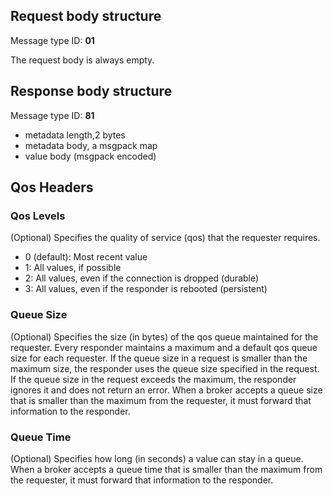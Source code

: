 ## Request body structure

Message type ID:  **01**

The request body is always empty.

## Response body structure

Message type ID:  **81**

* metadata length,2 bytes
* metadata body, a msgpack map
* value body (msgpack encoded)

## Qos Headers

### Qos Levels
(Optional) Specifies the quality of service (qos) that the requester requires.

* 0 (default): Most recent value
* 1: All values, if possible
* 2: All values, even if the connection is dropped (durable)
* 3: All values, even if the responder is rebooted (persistent)

### Queue Size
(Optional) Specifies the size (in bytes) of the qos queue maintained for the requester. Every responder maintains a maximum and a default qos queue size for each requester. If the queue size in a request is smaller than the maximum size, the responder uses the queue size specified in the request. If the queue size in the request exceeds the maximum, the responder ignores it and does not return an error. When a broker accepts a queue size that is smaller than the maximum from the requester, it must forward that information to the responder.

### Queue Time
(Optional) Specifies how long (in seconds) a value can stay in a queue. When a broker accepts a queue time that is smaller than the maximum from the requester, it must forward that information to the responder.

<!--
### Update Frequency 
(Optional) If set, the responder returns the most recent value received in the specified time interval. To specify the interval, use the following 1-byte values: 

  * 0x00: no limitation (default value)
  * 0x10: 100 milliseconds
  * 0x20: 1 second
  * 0x30: 5 seconds   
  * 0x40: 15 seconds
  * 0x50: 30 seconds
  * 0x60: 1 minute
  * 0x70: 5 minutes
  * 0x80: 15 minutes
  * 0x90: 30 minutes
  * 0xA0: 1 hour
-->
